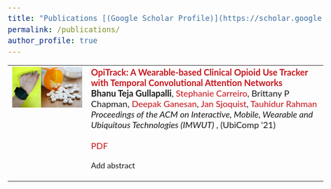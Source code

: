 ```yaml
---
title: "Publications [(Google Scholar Profile)](https://scholar.google.com/citations?user=Jfoac8IAAAAJ&hl=en)"
permalink: /publications/
author_profile: true
---
```

<!-- <b> OpiTrack: A Wearable-based Clinical Opioid Use Tracker with Temporal Convolutional Attention Networks</b> <br> <b>Bhanu Teja Gullapalli</b>, Stephanie Carreiro, Brittany P Chapman, Deepak Ganesan, Jan Sjoquist, Tauhidur Rahman. <i>Proceedings of the ACM on Interactive, Mobile, Wearable and Ubiquitous Technologies (IMWUT) (UbiComp '21).[[PDF]](https://bhanutejagullapalli.github.io/files/IMWUT_OpiTrack.pdf)</i> 


<b> Joint prediction of cocaine craving and euphoria using structured prediction energy networks</b> <br> <b>Bhanu Teja Gullapalli</b>, Gustavo A Angarita, Deepak Ganesan, Tauhidur Rahman. <i>Proceedings of the 2021 Workshop on Future of Digital Biomarkers. [[PDF]](https://bhanutejagullapalli.github.io/files/spen_craving_euphoria.pdf) </i>

<b>On-body Sensing of Cocaine Craving, Euphoria and Drug-Seeking Behavior using Cardiac and Respiratory Signals</b> <br> <b>Bhanu Teja Gullapalli</b>, Annamalai Natarajan, Gustavo A. Angarita, Robert T. Malison, Deepak Ganesan, Tauhidur Rahman. <i>Proceedings of the ACM on Interactive, Mobile, Wearable and Ubiquitous Technologies (IMWUT) (UbiComp '19).[[PDF]](https://bhanutejagullapalli.github.io/files/Ubicomp19-Craving.pdf)</i> 

<b>A New Hierarchical Clustering Algorithm to Identify Non-overlapping Like-minded Communities</b> <br>	Talasila Sai Deepak, Hindol Adhya, Shyamal Kejriwal,  <b>Bhanu Teja Gullapalli</b>, Saswata Shannigrahi. <i>Proceedings of the 27th ACM Conference on Hypertext and Social Media. ACM, 2016 [[PDF]](https://bhanutejagullapalli.github.io/files/cluster2016.pdf)</i> 
<br> -->
<style type="text/css">
/* Color scheme stolen from Sergey Karayev */
table, tr, td {
    border: none;
}
a {
  color: #c7141b;
  text-decoration: none;
}

a:focus,
a:hover {
  color: #f09228;
  text-decoration: none;
}

body,
td,
th,
tr,
p,
a {
  font-family: 'Lato', Verdana, Helvetica, sans-serif;
  font-size: 20px
}

abstract {
  font-family: 'Lato', Verdana, Helvetica, sans-serif;
  font-size: 18px;
}

strong {
  font-family: 'Lato', Verdana, Helvetica, sans-serif;
  font-size: 20px;
}

heading {
  font-family: 'Lato', Verdana, Helvetica, sans-serif;
  font-size: 28px;
}

papertitle {
  font-family: 'Lato', Verdana, Helvetica, sans-serif;
  font-size: 20px;
  font-weight: 700
}

name {
  font-family: 'Lato', Verdana, Helvetica, sans-serif;
  font-size: 38px;
}

#paper_img {
  width: 200;
  height: 200;
}

.fade {
  transition: opacity .2s ease-in-out;
  -moz-transition: opacity .2s ease-in-out;
  -webkit-transition: opacity .2s ease-in-out;
}

span.highlight {
  background-color: #ffffd0;
}
</style>

<table id="publications" width="100%" align="center" border="0" border-spacing="0" border-collapse="separate"
  cellspacing="0" cellpadding="100">
  <!-- <tr bgcolor="#ffffd0"> -->
  <tr>
    <td width="25%" valign="top">
      <img id="paper_img" src='../images/OpiTrack.png'>
    </td>
    <td width="75%" valign="center">
      <a href="https://doi.org/10.1145/3478107">
        <papertitle>OpiTrack: A Wearable-based Clinical Opioid Use Tracker with Temporal Convolutional Attention Networks
        </papertitle>
      </a>
      <br>
      <strong>Bhanu Teja Gullapalli</strong>,
      <a href="https://umasstox.com/about-us/faculty-fellows/stephanie-carreiro-md/">Stephanie Carreiro</a>,
      Brittany P Chapman,
      <a href="https://people.cs.umass.edu/~dganesan/">Deepak Ganesan</a>,
      <a href="https://www.linkedin.com/in/jansjoquist/">Jan Sjoquist</a>,
      <a href="https://www.tauhidurrahman.com/">Tauhidur Rahman</a>
      <br>
      <em>Proceedings of the ACM on Interactive, Mobile, Wearable and Ubiquitous Technologies (IMWUT) </em>, (UbiComp ‘21)<br>
      <br>
      <a href="https://bhanutejagullapalli.github.io/files/IMWUT_OpiTrack.pdf">PDF</a>
      <br>
      <p align="justify">
        <abstract>
        Add abstract
        </abstract>
      </p>
    </td>
  </tr>
 </table>